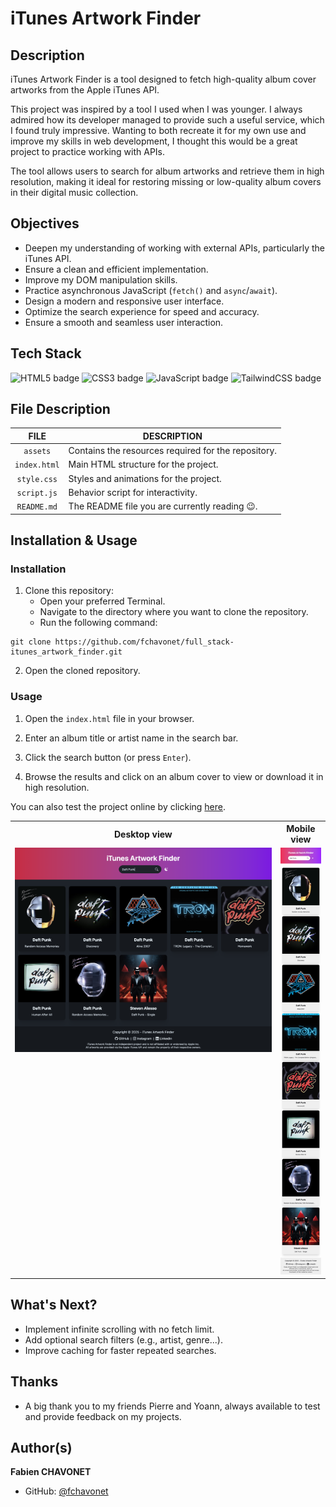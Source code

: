 # iTunes Artwork Finder

## Description

iTunes Artwork Finder is a tool designed to fetch high-quality album cover artworks from the Apple iTunes API.

This project was inspired by a tool I used when I was younger. I always admired how its developer managed to provide such a useful service, which I found truly impressive. Wanting to both recreate it for my own use and improve my skills in web development, I thought this would be a great project to practice working with APIs.

The tool allows users to search for album artworks and retrieve them in high resolution, making it ideal for restoring missing or low-quality album covers in their digital music collection.

## Objectives

- Deepen my understanding of working with external APIs, particularly the iTunes API.
- Ensure a clean and efficient implementation.
- Improve my DOM manipulation skills.
- Practice asynchronous JavaScript (`fetch()` and `async`/`await`).
- Design a modern and responsive user interface.
- Optimize the search experience for speed and accuracy.
- Ensure a smooth and seamless user interaction.

## Tech Stack

![HTML5 badge](https://img.shields.io/badge/HTML5-e34f26?logo=html5&logoColor=white&style=for-the-badge)
![CSS3 badge](https://img.shields.io/badge/CSS3-1572b6?logo=css&logoColor=white&style=for-the-badge)
![JavaScript badge](https://img.shields.io/badge/JAVASCRIPT-f7df1e?logo=javascript&logoColor=black&style=for-the-badge)
![TailwindCSS badge](https://img.shields.io/badge/TAILWINDCSS-06b6d4?logo=tailwindcss&logoColor=white&style=for-the-badge)

## File Description

| **FILE**     | **DESCRIPTION**                                     |
| :----------: | --------------------------------------------------- |
| `assets`     | Contains the resources required for the repository. |
| `index.html` | Main HTML structure for the project.                |
| `style.css`  | Styles and animations for the project.              |
| `script.js`  | Behavior script for interactivity.                  |
| `README.md`  | The README file you are currently reading 😉.       |

## Installation & Usage

### Installation

1. Clone this repository:
    - Open your preferred Terminal.
    - Navigate to the directory where you want to clone the repository.
    - Run the following command:

```
git clone https://github.com/fchavonet/full_stack-itunes_artwork_finder.git
```

2. Open the cloned repository.

### Usage

1. Open the `index.html` file in your browser.

2. Enter an album title or artist name in the search bar.

3. Click the search button (or press `Enter`).

4. Browse the results and click on an album cover to view or download it in high resolution.

You can also test the project online by clicking [here](https://fchavonet.github.io/full_stack-itunes_artwork_finder/).

<table>
    <tr>
        <th align="center" style="text-align: center;">Desktop view</th>
        <th align="center" style="text-align: center;">Mobile view</th>
    </tr>
    <tr valign="top">
        <td align="center">
            <picture>
                <source media="(prefers-color-scheme: dark)" srcset="./assets/images/screenshots/desktop_page_screenshot-dark.webp">
                <source media="(prefers-color-scheme: light)" srcset="./assets/images/screenshots/desktop_page_screenshot-light.webp">
                <img src="./assets/images/screenshots/desktop_page_screenshot-dark.webp" alt="Desktop Screenshot" width="100%">
            </picture>
        </td>
        <td align="center">
            <picture>
                <source media="(prefers-color-scheme: dark)" srcset="./assets/images/screenshots/mobile_page_screenshot-dark.webp">
                <source media="(prefers-color-scheme: light)" srcset="./assets/images/screenshots/mobile_page_screenshot-light.webp">
                <img src="./assets/images/screenshots/mobile_page_screenshot-light.webp" alt="Mobile Screenshot" width="100%">
            </picture>
        </td>
    </tr>
</table>

## What's Next?

- Implement infinite scrolling with no fetch limit.
- Add optional search filters (e.g., artist, genre...).
- Improve caching for faster repeated searches.

## Thanks

- A big thank you to my friends Pierre and Yoann, always available to test and provide feedback on my projects.

## Author(s)

**Fabien CHAVONET**
- GitHub: [@fchavonet](https://github.com/fchavonet)

